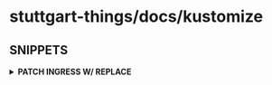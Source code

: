 # stuttgart-things/docs/kustomize

## SNIPPETS

<details><summary><b>PATCH INGRESS W/ REPLACE</b></summary>

```bash
BASE_DIR=./kustomize/ingress
mkdir -p ${BASE_DIR}

cat <<EOF > ${BASE_DIR}/kustomization.yaml
apiVersion: kustomize.config.k8s.io/v1beta1
kind: Kustomization
resources:
  - ingress.yaml

patches:
  - target:
      kind: Ingress
      name: ingress
    patch: |-
      - op: replace
        path: /spec/rules/0/host
        value: stuttgart-things.com
EOF

cat <<EOF > ${BASE_DIR}/ingress.yaml
apiVersion: networking.k8s.io/v1
kind: Ingress
metadata:
  name: ingress
spec:
  ingressClassName: alb
  rules:
    - host: app.whatever.com
      http:
        paths:
        - backend:
            service:
             name: web
             port:
              number: 80
          pathType: ImplementationSpecific
EOF
```

```bash
# RENDER TO STDOUT
kubectl kustomize ${BASE_DIR}
```

</details>
